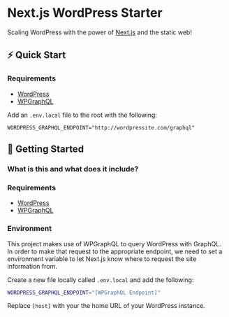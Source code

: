 # Next.js WordPress Starter

Scaling WordPress with the power of [Next.js](https://nextjs.org/) and the static web!

## ⚡️ Quick Start

### Requirements
* [WordPress](https://wordpress.org/)
* [WPGraphQL](https://www.wpgraphql.com/)

Add an `.env.local` file to the root with the following:
```
WORDPRESS_GRAPHQL_ENDPOINT="http://wordpressite.com/graphql"
```

## 🚀 Getting Started

### What is this and what does it include?


### Requirements
* [WordPress](https://wordpress.org/)
* [WPGraphQL](https://www.wpgraphql.com/)

### Environment

This project makes use of WPGraphQL to query WordPress with GraphQL. In order to make that request to the appropriate endpoint, we need to set a environment variable to let Next.js know where to request the site information from.

Create a new file locally called `.env.local` and add the following:

```bash
WORDPRESS_GRAPHQL_ENDPOINT="[WPGraphQL Endpoint]"
```

Replace `[host]` with your the home URL of your WordPress instance.